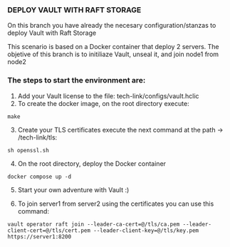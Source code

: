### DEPLOY VAULT WITH RAFT STORAGE

On this branch you have already the necesary configuration/stanzas to deploy Vault with Raft Storage

This scenario is based on a Docker container that deploy 2 servers.
The objetive of this branch is to initiliaze Vault, unseal it, and join node1 from node2

### The steps to start the environment are:

1. Add your Vault license to the file: tech-link/configs/vault.hclic 
2. To  create the docker image, on the root directory execute:
```
make
```
3. Create your TLS certificates execute the next command at the path ->  /tech-link/tls:
```
sh openssl.sh
```
4. On the root directory, deploy the Docker container
```
docker compose up -d
```
5. Start your own adventure with Vault :)

6. To join server1 from server2 using the certificates you can use this command:
```
vault operator raft join --leader-ca-cert=@/tls/ca.pem --leader-client-cert=@/tls/cert.pem --leader-client-key=@/tls/key.pem https://server1:8200
```

